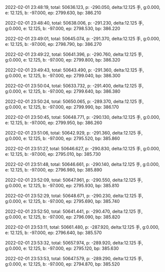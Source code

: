 2022-02-01 23:48:19, total: 50636.123, p: -290.050, delta:12.125 手, g:0.000, e: 12.125, b: -97.000, ep: 2799.630, bp: 386.210

2022-02-01 23:48:40, total: 50638.006, p: -291.230, delta:12.125 手, g:0.000, e: 12.125, b: -97.000, ep: 2798.530, bp: 386.220

2022-02-01 23:49:01, total: 50645.074, p: -291.370, delta:12.125 手, g:0.000, e: 12.125, b: -97.000, ep: 2798.790, bp: 386.270

2022-02-01 23:49:22, total: 50641.396, p: -290.760, delta:12.125 手, g:0.000, e: 12.125, b: -97.000, ep: 2799.800, bp: 386.320

2022-02-01 23:49:43, total: 50643.490, p: -291.360, delta:12.125 手, g:0.000, e: 12.125, b: -97.000, ep: 2799.040, bp: 386.300

2022-02-01 23:50:04, total: 50633.732, p: -291.400, delta:12.125 手, g:0.000, e: 12.125, b: -97.000, ep: 2799.640, bp: 386.380

2022-02-01 23:50:24, total: 50650.065, p: -289.370, delta:12.125 手, g:0.000, e: 12.125, b: -97.000, ep: 2799.990, bp: 386.170

2022-02-01 23:50:45, total: 50648.771, p: -290.130, delta:12.125 手, g:0.000, e: 12.125, b: -97.000, ep: 2799.950, bp: 386.260

2022-02-01 23:51:06, total: 50642.929, p: -291.360, delta:12.125 手, g:0.000, e: 12.125, b: -97.000, ep: 2795.520, bp: 385.860

2022-02-01 23:51:27, total: 50646.627, p: -290.830, delta:12.125 手, g:0.000, e: 12.125, b: -97.000, ep: 2795.010, bp: 385.730

2022-02-01 23:51:48, total: 50646.661, p: -290.140, delta:12.125 手, g:0.000, e: 12.125, b: -97.000, ep: 2796.980, bp: 385.890

2022-02-01 23:52:09, total: 50647.961, p: -290.550, delta:12.125 手, g:0.000, e: 12.125, b: -97.000, ep: 2795.930, bp: 385.810

2022-02-01 23:52:29, total: 50648.671, p: -290.230, delta:12.125 手, g:0.000, e: 12.125, b: -97.000, ep: 2795.690, bp: 385.740

2022-02-01 23:52:50, total: 50641.441, p: -290.470, delta:12.125 手, g:0.000, e: 12.125, b: -97.000, ep: 2796.090, bp: 385.820

2022-02-01 23:53:11, total: 50661.480, p: -287.920, delta:12.125 手, g:0.000, e: 12.125, b: -97.000, ep: 2796.640, bp: 385.570

2022-02-01 23:53:32, total: 50657.974, p: -289.920, delta:12.125 手, g:0.000, e: 12.125, b: -97.000, ep: 2795.120, bp: 385.630

2022-02-01 23:53:53, total: 50647.579, p: -289.290, delta:12.125 手, g:0.000, e: 12.125, b: -97.000, ep: 2794.870, bp: 385.520
